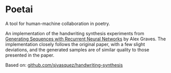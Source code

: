 # Poetai

A tool for human-machine collaboration in poetry.

An implementation of the handwriting synthesis experiments from <a href="https://arxiv.org/abs/1308.0850">Generating Sequences with Recurrent Neural Networks</a> by Alex Graves.  The implementation closely follows the original paper, with a few slight deviations, and the generated samples are of similar quality to those presented in the paper.

Based on: [github.com/sjvasquez/handwriting-synthesis](https://github.com/sjvasquez/handwriting-synthesis)
